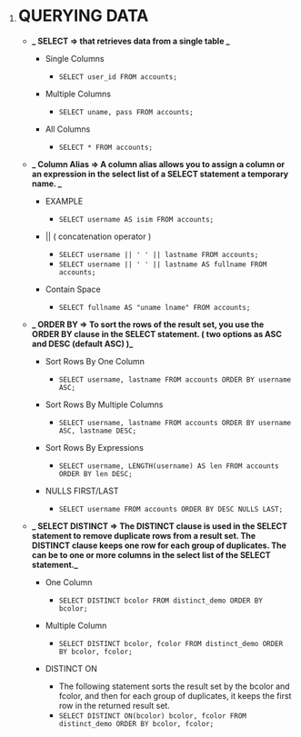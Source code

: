1.  # QUERYING DATA

    -   **_ SELECT => that retrieves data from a single table _**

        -   Single Columns

            -   `SELECT user_id FROM accounts;`

        -   Multiple Columns

            -   `SELECT uname, pass FROM accounts;`

        -   All Columns

            -   `SELECT * FROM accounts;`

    -   **_ Column Alias => A column alias allows you to assign a column or an expression in the select list of a SELECT statement a temporary name. _**

        -   EXAMPLE

            -   `SELECT username AS isim FROM accounts;`

        -   || ( concatenation operator )

            -   `SELECT username || ' ' || lastname FROM accounts;`
            -   `SELECT username || ' ' || lastname AS fullname FROM accounts;`

        -   Contain Space

            -   `SELECT fullname AS "uname lname" FROM accounts;`

    -   **_ ORDER BY => To sort the rows of the result set, you use the ORDER BY clause in the SELECT statement. ( two options as ASC and DESC (default ASC) )_**

        -   Sort Rows By One Column

            -   `SELECT username, lastname FROM accounts ORDER BY username ASC;`

        -   Sort Rows By Multiple Columns

            -   `SELECT username, lastname FROM accounts ORDER BY username ASC, lastname DESC;`

        -   Sort Rows By Expressions

            -   `SELECT username, LENGTH(username) AS len FROM accounts ORDER BY len DESC;`

        -   NULLS FIRST/LAST

            -   `SELECT username FROM accounts ORDER BY DESC NULLS LAST;`

    -   **_ SELECT DISTINCT => The DISTINCT clause is used in the SELECT statement to remove duplicate rows from a result set. The DISTINCT clause keeps one row for each group of duplicates. The can be to one or more columns in the select list of the SELECT statement._**

        -   One Column

            -   `SELECT DISTINCT bcolor FROM distinct_demo ORDER BY bcolor;`

        -   Multiple Column

            -   `SELECT DISTINCT bcolor, fcolor FROM distinct_demo ORDER BY bcolor, fcolor;`

        -   DISTINCT ON

            -   The following statement sorts the result set by the bcolor and fcolor,
                and then for each group of duplicates, it keeps the first row in the
                returned result set.
            -   `SELECT DISTINCT ON(bcolor) bcolor, fcolor FROM distinct_demo ORDER BY bcolor, fcolor;`
